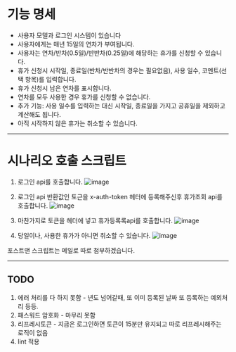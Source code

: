 
# 기능 명세

* 사용자 모델과 로그인 시스템이 있습니다
* 사용자에게는 매년 15일의 연차가 부여됩니다.
* 사용자는 연차/반차(0.5일)/반반차(0.25일)에 해당하는 휴가를 신청할 수 있습니다.
* 휴가 신청시 시작일, 종료일(반차/반반차의 경우는 필요없음), 사용 일수, 코멘트(선택 항목)를 입력합니다.
* 휴가 신청시 남은 연차를 표시합니다.
* 연차를 모두 사용한 경우 휴가를 신청할 수 없습니다.
* 추가 기능: 사용 일수를 입력하는 대신 시작일, 종료일을 가지고 공휴일을 제외하고 계산해도 됩니다.
* 아직 시작하지 않은 휴가는 취소할 수 있습니다.

---
# 시나리오 호출 스크립트
1. 로그인 api를 호출합니다.
![image](https://user-images.githubusercontent.com/17944004/107321761-769daf80-6ae6-11eb-9aaa-71ddb50f1b8b.png)

2. 로그인 api 반환값인 토근을 x-auth-token 헤터에 등록해주신후 휴가조회 api를 호출합니다.
![image](https://user-images.githubusercontent.com/17944004/107321849-a3ea5d80-6ae6-11eb-9d67-a39b6af21ae5.png)

3. 마찬가지로 토큰을 헤더에 넣고 휴가등록록api를 호출합니다.
![image](https://user-images.githubusercontent.com/17944004/107322110-2e32c180-6ae7-11eb-82bf-18dcb8463fa0.png)

4. 당일이나, 사용한 휴가가 아니면 취소할 수 있습니다.
![image](https://user-images.githubusercontent.com/17944004/107322201-57ebe880-6ae7-11eb-9f5c-21ec21dbe3d5.png)

포스트맨 스크립트는 메일로 따로 첨부하겠습니다.

---
## TODO
1. 에러 처리를 다 하지 못함 - 년도 넘어갈때, 또 이미 등록된 날짜 또 등록하는 예외처리 등등.
2. 패스워드 암호화 - 마무리 못함
3. 리프레시토큰 - 지금은 로그인하면 토큰이 15분만 유지되고 따로 리프레시해주는 로직이 없음
4. lint 적용
